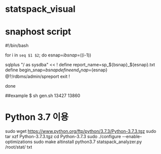 # statspack_visual

# snaphost script

#!/bin/bash

for i in `seq $1 $2`; do
  esnap=$i
  bsnap=$((i-1))

sqlplus "/ as sysdba" << !
define report_name=sp_${bsnap}_${esnap}.txt
define begin_snap=${bsnap}
define end_snap=${esnap}
@?/rdbms/admin/spreport
exit
!

done

##example 
$ sh gen.sh 13427 13860


# Python 3.7 이용
sudo wget https://www.python.org/ftp/python/3.7.3/Python-3.7.3.tgz
sudo tar xzf Python-3.7.3.tgz
cd Python-3.7.3 
sudo ./configure --enable-optimizations
sudo make altinstall
python3.7 statspack_analyzer.py /root/stat/ txt
